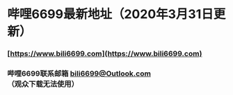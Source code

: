 
# 哔哩6699最新地址（2020年3月31日更新）
### [https://www.bili6699.com](https://www.bili6699.com)

### 哔哩6699联系邮箱  bili6699@Outlook.com<br> （观众下载无法使用）


